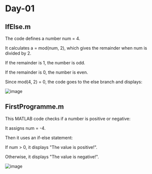 # Day-01

## IfElse.m ##

The code defines a number num = 4.

It calculates a = mod(num, 2), which gives the remainder when num is divided by 2.

If the remainder is 1, the number is odd.

If the remainder is 0, the number is even.

Since mod(4, 2) = 0, the code goes to the else branch and displays:

![image](https://github.com/user-attachments/assets/4c6fd297-0823-44fa-8d9e-12db27c4c3e2)

## FirstProgramme.m ##

This MATLAB code checks if a number is positive or negative:

It assigns num = -4.

Then it uses an if-else statement:

If num > 0, it displays "The value is positive!".

Otherwise, it displays "The value is negative!".

![image](https://github.com/user-attachments/assets/d0142ae5-5930-4199-ba22-24dfbdd323e6)



